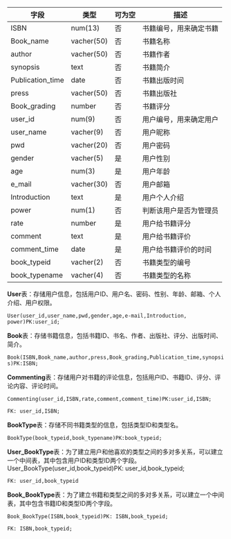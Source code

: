 | 字段             | 类型       | 可为空 | 描述                   |
| ---------------- | ---------- | ------ | ---------------------- |
| ISBN             | num(13)    | 否     | 书籍编号，用来确定书籍 |
| Book_name        | vacher(50) | 否     | 书籍名称               |
| author           | vacher(50) | 否     | 书籍作者               |
| synopsis         | text       | 否     | 书籍简介               |
| Publication_time | date       | 否     | 书籍出版时间           |
| press            | vacher(50) | 否     | 书籍出版社             |
| Book_grading     | number     | 否     | 书籍评分               |
| user_id          | num(9)     | 否     | 用户编号，用来确定用户 |
| user_name        | vacher(9)  | 否     | 用户昵称               |
| pwd              | vacher(20) | 否     | 用户密码               |
| gender           | vacher(5)  | 是     | 用户性别               |
| age              | num(3)     | 是     | 用户年龄               |
| e_mail           | vacher(30) | 否     | 用户邮箱               |
| Introduction     | text       | 是     | 用户个人介绍           |
| power            | num(1)     | 否     | 判断该用户是否为管理员 |
| rate             | number     | 是     | 用户给书籍评分         |
| comment          | text       | 是     | 用户给书籍评价         |
| comment_time     | date       | 是     | 用户给书籍评价的时间   |
| book_typeid      | vacher(2)  | 否     | 书籍类型的编号         |
| book_typename    | vacher(4)  | 否     | 书籍类型的名称         |

**User**表：存储用户信息，包括用户ID、用户名、密码、性别、年龄、邮箱、个人介绍、用户权限。

```User(user_id,user_name,pwd,gender,age,e-mail,Introduction, power)PK:user_id;```

 

**Book**表：存储书籍信息，包括书籍ID、书名、作者、出版社、评分、出版时间、简介。

```Book(ISBN,Book_name,author,press,Book_grading,Publication_time,synopsis)PK:ISBN;```



 **Commenting**表：存储用户对书籍的评论信息，包括用户ID、书籍ID、评分、评论内容、评论时间。

```Commenting(user_id,ISBN,rate,comment,comment_time)PK:user_id,ISBN;```

 ```FK: user_id,ISBN;```




 **BookType**表：存储不同书籍类型的信息，包括类型ID和类型名。

```BookType(book_typeid,book_typename)PK:book_typeid;```

 

**User_BookType**表：为了建立用户和他喜欢的类型之间的多对多关系，可以建立一个中间表，其中包含用户ID和类型ID两个字段。
 User_BookType(user_id,book_typeid)PK: user_id,book_typeid;

```FK: user_id,book_typeid```

 

**Book_BookType**表：为了建立书籍和类型之间的多对多关系，可以建立一个中间表，其中包含书籍ID和类型ID两个字段。

```Book_BookType(ISBN,book_typeid)PK: ISBN,book_typeid;```

```FK: ISBN,book_typeid;```

